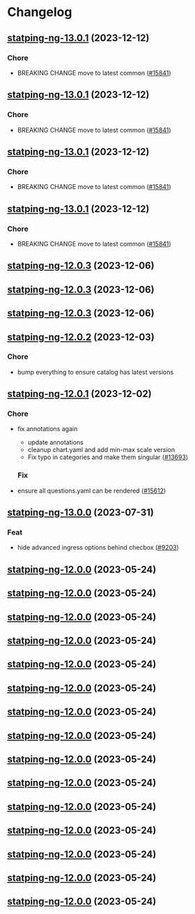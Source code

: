 # Changelog



## [statping-ng-13.0.1](https://github.com/truecharts/charts/compare/statping-ng-12.0.3...statping-ng-13.0.1) (2023-12-12)

### Chore

- BREAKING CHANGE move to latest common ([#15841](https://github.com/truecharts/charts/issues/15841))
  
  


## [statping-ng-13.0.1](https://github.com/truecharts/charts/compare/statping-ng-12.0.3...statping-ng-13.0.1) (2023-12-12)

### Chore

- BREAKING CHANGE move to latest common ([#15841](https://github.com/truecharts/charts/issues/15841))
  
  


## [statping-ng-13.0.1](https://github.com/truecharts/charts/compare/statping-ng-12.0.3...statping-ng-13.0.1) (2023-12-12)

### Chore

- BREAKING CHANGE move to latest common ([#15841](https://github.com/truecharts/charts/issues/15841))
  
  


## [statping-ng-13.0.1](https://github.com/truecharts/charts/compare/statping-ng-12.0.3...statping-ng-13.0.1) (2023-12-12)

### Chore

- BREAKING CHANGE move to latest common ([#15841](https://github.com/truecharts/charts/issues/15841))
  
  



## [statping-ng-12.0.3](https://github.com/truecharts/charts/compare/statping-ng-12.0.2...statping-ng-12.0.3) (2023-12-06)




## [statping-ng-12.0.3](https://github.com/truecharts/charts/compare/statping-ng-12.0.2...statping-ng-12.0.3) (2023-12-06)




## [statping-ng-12.0.3](https://github.com/truecharts/charts/compare/statping-ng-12.0.2...statping-ng-12.0.3) (2023-12-06)




## [statping-ng-12.0.2](https://github.com/truecharts/charts/compare/statping-ng-12.0.1...statping-ng-12.0.2) (2023-12-03)

### Chore

- bump everything to ensure catalog has latest versions
  
  


## [statping-ng-12.0.1](https://github.com/truecharts/charts/compare/statping-ng-13.0.0...statping-ng-12.0.1) (2023-12-02)

### Chore

- fix annotations again
  - update annotations
  - cleanup chart.yaml and add min-max scale version
  - Fix typo in categories and make them singular ([#13693](https://github.com/truecharts/charts/issues/13693))
  
  ### Fix

- ensure all questions.yaml can be rendered ([#15612](https://github.com/truecharts/charts/issues/15612))
  
  











## [statping-ng-13.0.0](https://github.com/truecharts/charts/compare/statping-ng-12.0.0...statping-ng-13.0.0) (2023-07-31)

### Feat

- hide advanced ingress options behind checbox ([#9203](https://github.com/truecharts/charts/issues/9203))
  
  


## [statping-ng-12.0.0](https://github.com/truecharts/charts/compare/statping-ng-11.0.6...statping-ng-12.0.0) (2023-05-24)




## [statping-ng-12.0.0](https://github.com/truecharts/charts/compare/statping-ng-11.0.6...statping-ng-12.0.0) (2023-05-24)




## [statping-ng-12.0.0](https://github.com/truecharts/charts/compare/statping-ng-11.0.6...statping-ng-12.0.0) (2023-05-24)




## [statping-ng-12.0.0](https://github.com/truecharts/charts/compare/statping-ng-11.0.6...statping-ng-12.0.0) (2023-05-24)




## [statping-ng-12.0.0](https://github.com/truecharts/charts/compare/statping-ng-11.0.6...statping-ng-12.0.0) (2023-05-24)




## [statping-ng-12.0.0](https://github.com/truecharts/charts/compare/statping-ng-11.0.6...statping-ng-12.0.0) (2023-05-24)




## [statping-ng-12.0.0](https://github.com/truecharts/charts/compare/statping-ng-11.0.6...statping-ng-12.0.0) (2023-05-24)




## [statping-ng-12.0.0](https://github.com/truecharts/charts/compare/statping-ng-11.0.6...statping-ng-12.0.0) (2023-05-24)




## [statping-ng-12.0.0](https://github.com/truecharts/charts/compare/statping-ng-11.0.6...statping-ng-12.0.0) (2023-05-24)




## [statping-ng-12.0.0](https://github.com/truecharts/charts/compare/statping-ng-11.0.6...statping-ng-12.0.0) (2023-05-24)




## [statping-ng-12.0.0](https://github.com/truecharts/charts/compare/statping-ng-11.0.6...statping-ng-12.0.0) (2023-05-24)




## [statping-ng-12.0.0](https://github.com/truecharts/charts/compare/statping-ng-11.0.6...statping-ng-12.0.0) (2023-05-24)




## [statping-ng-12.0.0](https://github.com/truecharts/charts/compare/statping-ng-11.0.6...statping-ng-12.0.0) (2023-05-24)




## [statping-ng-12.0.0](https://github.com/truecharts/charts/compare/statping-ng-11.0.6...statping-ng-12.0.0) (2023-05-24)




## [statping-ng-12.0.0](https://github.com/truecharts/charts/compare/statping-ng-11.0.6...statping-ng-12.0.0) (2023-05-24)


